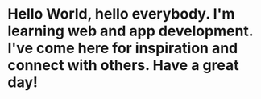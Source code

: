 # Hello World, hello everybody. I'm learning web and app development. I've come here for inspiration and connect with others. Have a great day!
